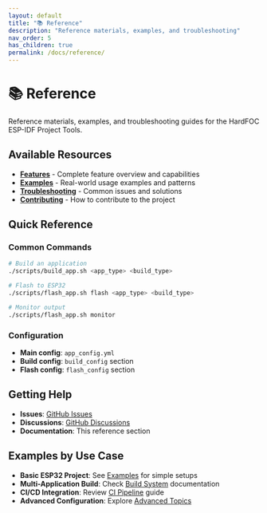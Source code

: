 ```yaml
---
layout: default
title: "📚 Reference"
description: "Reference materials, examples, and troubleshooting"
nav_order: 5
has_children: true
permalink: /docs/reference/
---
```


# 📚 Reference

Reference materials, examples, and troubleshooting guides for the HardFOC ESP-IDF Project Tools.

## Available Resources

- **[Features](features/)** - Complete feature overview and capabilities
- **[Examples](examples/)** - Real-world usage examples and patterns
- **[Troubleshooting](troubleshooting/)** - Common issues and solutions
- **[Contributing](contributing/)** - How to contribute to the project

## Quick Reference

### Common Commands
```bash
# Build an application
./scripts/build_app.sh <app_type> <build_type>

# Flash to ESP32
./scripts/flash_app.sh flash <app_type> <build_type>

# Monitor output
./scripts/flash_app.sh monitor
```

### Configuration
- **Main config**: `app_config.yml`
- **Build config**: `build_config` section
- **Flash config**: `flash_config` section

## Getting Help

- **Issues**: [GitHub Issues](https://github.com/n3b3x/hf-espidf-project-tools/issues)
- **Discussions**: [GitHub Discussions](https://github.com/n3b3x/hf-espidf-project-tools/discussions)
- **Documentation**: This reference section

## Examples by Use Case

- **Basic ESP32 Project**: See [Examples](examples/) for simple setups
- **Multi-Application Build**: Check [Build System](build-system/) documentation
- **CI/CD Integration**: Review [CI Pipeline](ci-pipeline/) guide
- **Advanced Configuration**: Explore [Advanced Topics](advanced-topics/)
